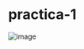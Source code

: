 # practica-1
![image](https://github.com/Carlos-DanielCardenas/practica-1/assets/148377835/a4edd96b-c519-45ef-9620-2115b1bf8721)

